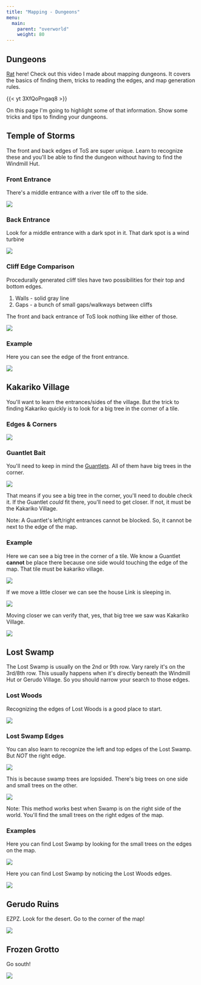 ```yaml
---
title: "Mapping - Dungeons"
menu:
  main:
    parent: "overworld"
    weight: 80
---
```


## Dungeons
[Rat](www.twitch.tv/RatRacing) here! Check out this video I made about mapping dungeons. It covers the basics of finding them, tricks to reading the edges, and map generation rules.

{{< yt 3XfQoPngaq8 >}}

On this page I'm going to highlight some of that information. Show some tricks and tips to finding your dungeons.

## Temple of Storms

The front and back edges of ToS are super unique. Learn to recognize these and you'll be able to find the dungeon without having to find the Windmill Hut.

### Front Entrance
There's a middle entrance with a river tile off to the side.

![](/img/mapping/tos-front.png)

### Back Entrance
Look for a middle entrance with a dark spot in it. That dark spot is a wind turbine

![](/img/mapping/tos-backside.png)

### Cliff Edge Comparison
Procedurally generated cliff tiles have two possibilities for their top and bottom edges.
1. Walls - solid gray line
2. Gaps - a bunch of small gaps/walkways between cliffs

The front and back entrance of ToS look nothing like either of those.

![](/img/mapping/tos-cliff-compare.png)

### Example
Here you can see the edge of the front entrance.

![](/img/mapping/tos-example.png)

## Kakariko Village
You'll want to learn the entrances/sides of the village. But the trick to finding Kakariko quickly is to look for a big tree in the corner of a tile.

### Edges & Corners

![](/img/mapping/kak-edges.png)

### Guantlet Bait
You'll need to keep in mind the [Guantlets](/overworld/guantlets/). All of them have big trees in the corner.

![](/img/mapping/guantlet-bait.png)

That means if you see a big tree in the corner, you'll need to double check it. If the Guantlet *could* fit there, you'll need to get closer. If not, it must be the Kakariko Village.

Note: A Guantlet's left/right entrances cannot be blocked.  So, it cannot be next to the edge of the map.

### Example
Here we can see a big tree in the corner of a tile. We know a Guantlet **cannot** be place there because one side would touching the edge of the map. That tile must be kakariko village.

![](/img/mapping/kak-example-2.png)

If we move a little closer we can see the house Link is sleeping in.

![](/img/mapping/kak-example-3.png)

Moving closer we can verify that, yes, that big tree we saw was Kakariko Village.

![](/img/mapping/kak-example-4.png)

## Lost Swamp
The Lost Swamp is usually on the 2nd or 9th row. Vary rarely it's on the 3rd/8th row. This usually happens when it's directly beneath the Windmill Hut or Gerudo Village. So you should narrow your search to those edges.

### Lost Woods
Recognizing the edges of Lost Woods is a good place to start.

![](/img/mapping/lw-edges.png)

### Lost Swamp Edges
You can also learn to recognize the left and top edges of the Lost Swamp. But *NOT* the right edge.

![](/img/mapping/ls-edges.png)

This is because swamp trees are lopsided. There's big trees on one side and small trees on the other.

![](/img/mapping/ls-trees.png)

Note: This method works best when Swamp is on the right side of the world. You'll find the small trees on the right edges of the map.

### Examples
Here you can find Lost Swamp by looking for the small trees on the edges on the map.

![](/img/mapping/ls-example.png)

Here you can find Lost Swamp by noticing the Lost Woods edges.

![](/img/mapping/lw-example.png)

## Gerudo Ruins
EZPZ. Look for the desert. Go to the corner of the map!

![](/img/mapping/gr-example.png)

## Frozen Grotto
Go south!

![](/img/mapping/fg.png)
